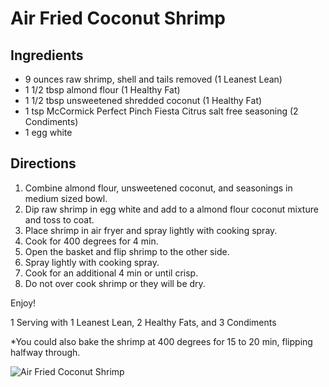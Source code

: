 # Air Fried Coconut Shrimp

## Ingredients
* 9 ounces raw shrimp, shell and tails removed (1 Leanest Lean)
* 1 1/2 tbsp almond flour (1 Healthy Fat)
* 1 1/2 tbsp unsweetened shredded coconut (1 Healthy Fat)
* 1 tsp McCormick Perfect Pinch Fiesta Citrus salt free seasoning (2 Condiments)
* 1 egg white

## Directions
1. Combine almond flour, unsweetened coconut, and seasonings in medium sized bowl.
2. Dip raw shrimp in egg white and add to a almond flour coconut mixture and toss to coat.
3. Place shrimp in air fryer and spray lightly with cooking spray.
4. Cook for 400 degrees for 4 min.
5. Open the basket and flip shrimp to the other side.
6. Spray lightly with cooking spray.
7. Cook for an additional 4 min or until crisp.
8. Do not over cook shrimp or they will be dry.

Enjoy!

1 Serving with 1 Leanest Lean, 2 Healthy Fats, and 3 Condiments

*You could also bake the shrimp at 400 degrees for 15 to 20 min, flipping halfway through.

![Air Fried Coconut Shrimp](images/Air%20Fried%20Coconut%20Shrimp.png)

